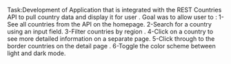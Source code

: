 Task:Development of Application that is integrated with the REST Countries API to pull country data and display it for user .
Goal was to allow user to : 
1-See all countries from the API on the homepage. 
2-Search for a country using an input field. 
3-Filter countries by region .
4-Click on a country to see more detailed information on a separate page. 
5-Click through to the border countries on the detail page .
6-Toggle the color scheme between light and dark mode.
